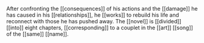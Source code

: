 After confronting the [[consequences]] of his actions and the [[damage]] he has caused in his [[relationships]], he [[works]] to rebuild his life and reconnect with those he has pushed away. The [[novel]] is [[divided]] [[into]] eight chapters, [[corresponding]] to a couplet in the [[art]] [[song]] of the [[same]] [[name]].